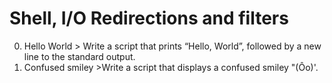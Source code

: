 #  Shell, I/O Redirections and filters
0.  Hello World > Write a script that prints “Hello, World”, followed by a new line to the standard output.
1. Confused smiley >Write a script that displays a confused smiley "(Ôo)'.
